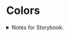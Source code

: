<!-- This is the general documentation layout. Add or remove any sections as needed, but try to stay consistent across components. -->
# Colors

<details>
  <summary>Notes for Storybook:</summary>
  These color swatches are dynamically generated based on the CSS custom properties defined in the `*-scheme.css` file. It looks for `--color-*` variables.

  Use `npm run scheme-data` to generate the JSON file that drives the Scheme stories.
</details>

